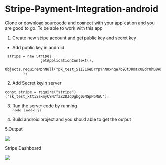 # Stripe-Payment-Integration-android   

Clone or download sourcocde and connect with your application and you are good to go.
To be able to work with this app   
1. Create new stripe account and get public key and secret key   
* Add public key in android
```
 stripe = new Stripe(
                getApplicationContext(),
                Objects.requireNonNull("pk_test_51ISLoeDrYpYnN0xnqW7bZ0tJKmtxUEdYOhD8AXoO10S9aMSXZ8Hk6e7EXJvKpn476isXZXgdG5R5TAj7aVXceJZo00bIx1MjgM")
        );
```

2. Add Secret keyin server
```
const stripe = require("stripe")("sk_test_xttiSskmyCYN7fZZ2DJqDgbg00NGpPbMWU");
``` 
3. Run the server code by running    
```node index.js```   

4. Build android project and you shoud able to get the output   

5.Output   

![](https://media.giphy.com/media/TGC47ZRjFg5TEBHYDi/giphy.gif)   


Stripe Dashboard   

![](https://github.com/CodingWithTashi/Stripe-Payment-Integration-android/blob/master/app/src/main/res/drawable/td.PNG?raw=true)


